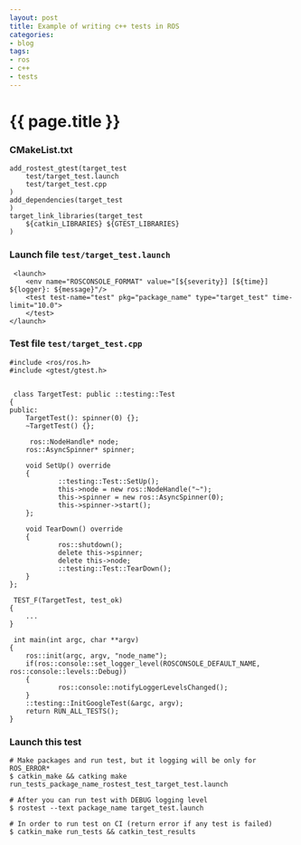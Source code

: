 ```yaml
---
layout: post
title: Example of writing c++ tests in ROS
categories:
- blog
tags:
- ros
- c++
- tests
---
```


# {{ page.title }}

### CMakeList.txt

    add_rostest_gtest(target_test
        test/target_test.launch
        test/target_test.cpp
    )
    add_dependencies(target_test
    )
    target_link_libraries(target_test
        ${catkin_LIBRARIES} ${GTEST_LIBRARIES}
    )

### Launch file `test/target_test.launch`

     <launch>
        <env name="ROSCONSOLE_FORMAT" value="[${severity}] [${time}] ${logger}: ${message}"/>
        <test test-name="test" pkg="package_name" type="target_test" time-limit="10.0">
        </test>
    </launch>

### Test file `test/target_test.cpp`

    #include <ros/ros.h>
    #include <gtest/gtest.h>


     class TargetTest: public ::testing::Test
    {
    public:
        TargetTest(): spinner(0) {};
        ~TargetTest() {};

         ros::NodeHandle* node;
        ros::AsyncSpinner* spinner;

 		void SetUp() override
		{
				::testing::Test::SetUp();
				this->node = new ros::NodeHandle("~");
				this->spinner = new ros::AsyncSpinner(0);
				this->spinner->start();
		};

 		void TearDown() override
		{
				ros::shutdown();
				delete this->spinner;
				delete this->node;
				::testing::Test::TearDown();
		}
    };

     TEST_F(TargetTest, test_ok)
    {
        ...
    }

     int main(int argc, char **argv)
    {
		ros::init(argc, argv, "node_name");
		if(ros::console::set_logger_level(ROSCONSOLE_DEFAULT_NAME, ros::console::levels::Debug))
		{
				ros::console::notifyLoggerLevelsChanged();
		}
		::testing::InitGoogleTest(&argc, argv);
		return RUN_ALL_TESTS();
    }

### Launch this test

    # Make packages and run test, but it logging will be only for ROS_ERROR*
    $ catkin_make && catking make run_tests_package_name_rostest_test_target_test.launch
    
    # After you can run test with DEBUG logging level
    $ rostest --text package_name target_test.launch
    
    # In order to run test on CI (return error if any test is failed)
    $ catkin_make run_tests && catkin_test_results

